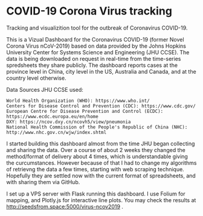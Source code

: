 # COVID-19 Corona Virus tracking
Tracking and visualizition tool for the outbreak of Coronavirus COVID-19.

This is a Vizual Dashboard for the Coronavirus COVID-19 (former Novel Corona Virus nCoV-2019) based on data provided by the Johns Hopkins University Center for Systems Science and Engineering (JHU CCSE). The data is being downloaded on request in real-time from the time-series spredsheets they share publicly.
The dashboard reports cases at the province level in China, city level in the US, Australia and Canada, and at the country level otherwise. 

 Data Sources JHU CCSE used:

    World Health Organization (WHO): https://www.who.int/
    Centers for Disease Control and Prevention (CDC): https://www.cdc.gov/
    European Centre for Disease Prevention and Control (ECDC): https://www.ecdc.europa.eu/en/home
    DXY: https://ncov.dxy.cn/ncovh5/view/pneumonia
    National Health Commission of the People's Republic of China (NHC): http://www.nhc.gov.cn/wjw/index.shtml

I started building this dashboard almost from the time JHU began collecting and sharing the data. Over a course of about 2 weeks they changed the method/format of delivery about 4 times, which is understandable giving the curcumstances. However because of that I had to change my algorithms of retrievng the data a few times, starting with web scraping technique. Hopefully they are settled now with the current format of spreadsheets, and with sharing them via GitHub.

I set up a VPS server with Flask running this dashboard. I use Folium for mapping, and Plotly.js for interactive line plots.
You may check the results at http://seedsfrom.space:5000/virus-ncov2019 .
